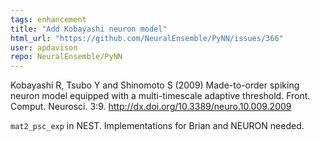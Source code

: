 ```yaml
---
tags: enhancement
title: "Add Kobayashi neuron model"
html_url: "https://github.com/NeuralEnsemble/PyNN/issues/366"
user: apdavison
repo: NeuralEnsemble/PyNN
---
```


Kobayashi R, Tsubo Y and Shinomoto S
(2009) Made-to-order spiking neuron model equipped with a
multi-timescale adaptive threshold. Front. Comput. Neurosci. 3:9.
http://dx.doi.org/10.3389/neuro.10.009.2009

`mat2_psc_exp` in NEST. Implementations for Brian and NEURON needed.
